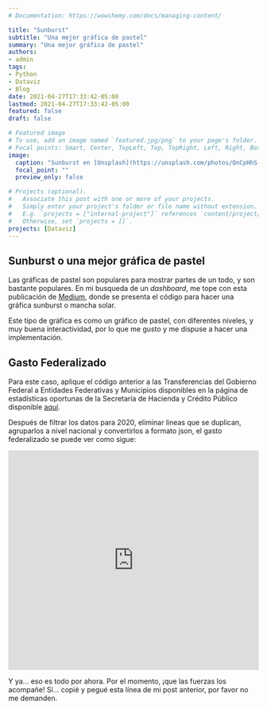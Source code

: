 ```yaml
---
# Documentation: https://wowchemy.com/docs/managing-content/

title: "Sunburst"
subtitle: "Una mejor gráfica de pastel"
summary: "Una mejor gráfica de pastel"
authors: 
- admin
tags: 
- Python
- Dataviz
- Blog
date: 2021-04-27T17:33:42-05:00
lastmod: 2021-04-27T17:33:42-05:00
featured: false
draft: false

# Featured image
# To use, add an image named `featured.jpg/png` to your page's folder.
# Focal points: Smart, Center, TopLeft, Top, TopRight, Left, Right, BottomLeft, Bottom, BottomRight.
image:
  caption: "Sunburst en [Unsplash](https://unsplash.com/photos/QnCpHhS-4AE)"
  focal_point: ""
  preview_only: false

# Projects (optional).
#   Associate this post with one or more of your projects.
#   Simply enter your project's folder or file name without extension.
#   E.g. `projects = ["internal-project"]` references `content/project/deep-learning/index.md`.
#   Otherwise, set `projects = []`.
projects: [Dataviz]
---
```


## Sunburst o una mejor gráfica de pastel

Las gráficas de pastel son populares para mostrar partes de un todo, y son bastante populares. En mi busqueda de un *dashboard*, me tope con esta publicación de [Medium](https://towardsdatascience.com/how-i-created-a-sunburst-chart-using-javascript-to-visualize-covid-19-data-4ef27b45af8a), donde se presenta el código para hacer una gráfica sunburst o mancha solar.

Este tipo de gráfica es como un gráfico de pastel, con diferentes niveles, y muy buena interactividad, por lo que me gusto y me dispuse a hacer una implementación.

## Gasto Federalizado

Para este caso, aplique el código anterior a las Transferencias del Gobierno Federal a Entidades Federativas y Municipios disponibles en la página de estadísticas oportunas de la Secretaría de Hacienda y Crédito Público disponible [aquí](http://presto.hacienda.gob.mx/EstoporLayout/baseDatos.jsp). 

Después de filtrar los datos para 2020, eliminar lineas que se duplican, agruparlos a nivel nacional y convertirlos a formato json, el gasto federalizado se puede ver como sigue:

<iframe height="442" style="width: 100%;" scrolling="no" title="CopySunburst" src="https://codepen.io/gonzalezhomar/embed/zYKMmrR?height=442&theme-id=light&default-tab=result" frameborder="no" loading="lazy" allowtransparency="true" allowfullscreen="true">
  See the Pen <a href='https://codepen.io/gonzalezhomar/pen/zYKMmrR'>CopySunburst</a> by OMAR HUMBERTO GONZALEZ AVILA
  (<a href='https://codepen.io/gonzalezhomar'>@gonzalezhomar</a>) on <a href='https://codepen.io'>CodePen</a>.
</iframe>

Y ya... eso es todo por ahora. Por el momento, ¡que las fuerzas los acompañe! Sí... copié y pegué esta línea de mi post anterior, por favor no me demanden.
